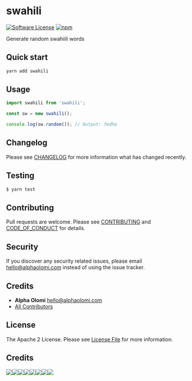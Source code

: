 # swahili

[![Software License][ico-license]](LICENSE.md)
[![npm][ico-version]](https://www.npmjs.com/package/swahili)

Generate random swahiili words

## Quick start

```bash
yarn add swahili
```

## Usage

```javascript
import swahili from 'swahili';

const sw = new swahili();

console.log(sw.random()); // Output: fedha
```

## Changelog

Please see [CHANGELOG](CHANGELOG.md) for more information what has changed recently.

## Testing

```bash
$ yarn test
```

## Contributing

Pull requests are welcome. Please see [CONTRIBUTING](./.github/CONTRIBUTING.md) and [CODE_OF_CONDUCT](./.github/CODE_OF_CONDUCT.md) for details.

## Security

If you discover any security related issues, please email [hello@alphaolomi.com](mailto:hello@alphaolomi.com) instead of using the issue tracker.

## Credits

- **Alpha Olomi** [hello@alphaolomi.com](hello@alphaolomi.com)
- [All Contributors][link-contributors]

## License

The Apache 2 License. Please see [License File](LICENSE) for more information.

## Credits

[![](https://sourcerer.io/fame/alphaolomi/alphaolomi/swahili/images/0)](https://sourcerer.io/fame/alphaolomi/alphaolomi/swahili/links/0)[![](https://sourcerer.io/fame/alphaolomi/alphaolomi/swahili/images/1)](https://sourcerer.io/fame/alphaolomi/alphaolomi/swahili/links/1)[![](https://sourcerer.io/fame/alphaolomi/alphaolomi/swahili/images/2)](https://sourcerer.io/fame/alphaolomi/alphaolomi/swahili/links/2)[![](https://sourcerer.io/fame/alphaolomi/alphaolomi/swahili/images/3)](https://sourcerer.io/fame/alphaolomi/alphaolomi/swahili/links/3)[![](https://sourcerer.io/fame/alphaolomi/alphaolomi/swahili/images/4)](https://sourcerer.io/fame/alphaolomi/alphaolomi/swahili/links/4)[![](https://sourcerer.io/fame/alphaolomi/alphaolomi/swahili/images/5)](https://sourcerer.io/fame/alphaolomi/alphaolomi/swahili/links/5)[![](https://sourcerer.io/fame/alphaolomi/alphaolomi/swahili/images/6)](https://sourcerer.io/fame/alphaolomi/alphaolomi/swahili/links/6)[![](https://sourcerer.io/fame/alphaolomi/alphaolomi/swahili/images/7)](https://sourcerer.io/fame/alphaolomi/alphaolomi/swahili/links/7)

[ico-version]: https://img.shields.io/npm/v/swahili?style=flat-square
[ico-license]: https://img.shields.io/badge/license-Apache2-brightgreen.svg?style=flat-square
[link-author]: https://github.com/alphaolomi
[link-contributors]: ../../contributors
